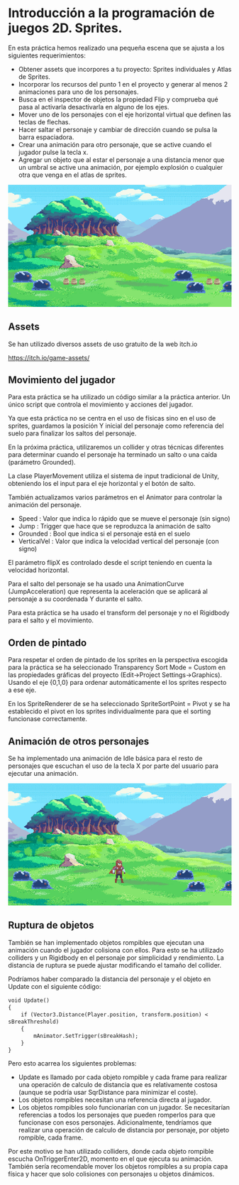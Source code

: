 
# Introducción a la programación de juegos 2D. Sprites.

En esta práctica hemos realizado una pequeña escena que se ajusta a los siguientes requerimientos:

* Obtener assets que incorpores a tu proyecto: Sprites individuales y Atlas de Sprites.
* Incorporar los recursos del punto 1 en el proyecto y generar al menos 2 animaciones para uno de los personajes.
* Busca en el inspector de objetos la propiedad Flip y comprueba qué pasa al activarla desactivarla en alguno de los ejes.
* Mover uno de los personajes con el eje horizontal virtual que definen las teclas de flechas.
* Hacer saltar el personaje y cambiar de dirección cuando se pulsa la barra espaciadora.
* Crear una animación para otro personaje, que se active cuando el jugador pulse la tecla x.
* Agregar un objeto que al estar el personaje a una distancia menor que un umbral se active una animación, por ejemplo explosión o cualquier otra que venga en el atlas de sprites.

![alt text](https://github.com/JosueULL/ull_mdv_fundamentos/blob/master/entrega7/screen2.gif)

## Assets

Se han utilizado diversos assets de uso gratuito de la web itch.io

https://itch.io/game-assets/

## Movimiento del jugador

Para esta práctica se ha utilizado un código similar a la práctica anterior. Un único script que controla el movimiento y acciones del jugador. 

Ya que esta práctica no se centra en el uso de físicas sino en el uso de sprites, guardamos la posición Y inicial del personaje como referencia del suelo para finalizar los saltos del personaje.

En la próxima práctica, utilizaremos un collider y otras técnicas diferentes para determinar cuando el personaje ha terminado un salto o una caída (parámetro Grounded).

La clase PlayerMovement utiliza el sistema de input tradicional de Unity, obteniendo los el input para el eje horizontal y el botón de salto.

También actualizamos varios parámetros en el Animator para controlar la animación del personaje. 
 * Speed : Valor que indica lo rápido que se mueve el personaje (sin signo)
 * Jump : Trigger que hace que se reproduzca la animación de salto
 * Grounded : Bool que indica si el personaje está en el suelo
 * VerticalVel : Valor que indica la velocidad vertical del personaje (con signo)

El parámetro flipX es controlado desde el script teniendo en cuenta la velocidad horizontal.

Para el salto del personaje se ha usado una AnimationCurve (JumpAcceleration) que representa la aceleración que se aplicará al personaje a su coordenada Y durante el salto.   

Para esta práctica se ha usado el transform del personaje y no el Rigidbody para el salto y el movimiento.

## Orden de pintado

Para respetar el orden de pintado de los sprites en la perspectiva escogida para la práctica se ha seleccionado Transparency Sort Mode = Custom en las propiedades gráficas del proyecto (Edit->Project Settings->Graphics). Usando el eje {0,1,0} para ordenar automáticamente el los sprites respecto a ese eje.

En los SpriteRenderer de se ha seleccionado SpriteSortPoint = Pivot y se ha establecido el pivot en los sprites individualmente para que el sorting funcionase correctamente.

## Animación de otros personajes

Se ha implementado una animación de Idle básica para el resto de personajes que escuchan el uso de la tecla X por parte del usuario para ejecutar una animación.

![alt text](https://github.com/JosueULL/ull_mdv_fundamentos/blob/master/entrega7/screen3.gif)

## Ruptura de objetos

También se han implementado objetos rompibles que ejecutan una animación cuando el jugador colisiona con ellos. Para esto se ha utilizado colliders y un Rigidbody en el personaje por simplicidad y rendimiento. La distancia de ruptura se puede ajustar modificando el tamaño del collider. 

Podríamos haber comparado la distancia del personaje y el objeto en Update con el siguiente código:

```
void Update()
{
	if (Vector3.Distance(Player.position, transform.position) < sBreakThreshold)
	{
		mAnimator.SetTrigger(sBreakHash);	
	}
}
```

Pero esto acarrea los siguientes problemas:
 * Update es llamado por cada objeto rompible y cada frame para realizar una operación de calculo de distancia que es relativamente costosa (aunque se podría usar SqrDistance para minimizar el coste).
 * Los objetos rompibles necesitan una referencia directa al jugador.
 * Los objetos rompibles solo funcionarían con un jugador. Se necesitarían referencias a todos los personajes que pueden romperlos para que funcionase con esos personajes. Adicionalmente, tendríamos que realizar una operación de calculo de distancia por personaje, por objeto rompible, cada frame.

Por este motivo se han utilizado colliders, donde cada objeto rompible escucha OnTriggerEnter2D, momento en el que ejecuta su animación. También sería recomendable mover los objetos rompibles a su propia capa física y hacer que solo colisiones con personajes u objetos dinámicos.
